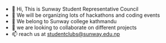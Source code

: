 - 👋 Hi, This is Sunway Student Representative Council
- 👀 We will be organizing lots of hackathons and coding events
- 🌱 We belong to Sunway college kathmandu
- 💞️ we are looking to collaborate on different projects
- 📫 reach us at studentclubs@sunway.edu.np

<!---
sunwaysrc/sunwaysrc is a ✨ special ✨ repository because its `README.md` (this file) appears on your GitHub profile.
You can click the Preview link to take a look at your changes.
--->

